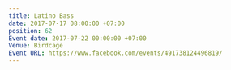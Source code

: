 ```yaml
---
title: Latino Bass
date: 2017-07-17 08:00:00 +07:00
position: 62
Event date: 2017-07-22 00:00:00 +07:00
Venue: Birdcage
Event URL: https://www.facebook.com/events/491738124496819/
---
```


